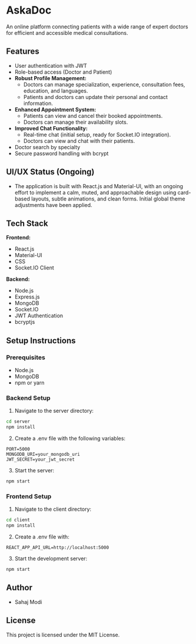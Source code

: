# AskaDoc

An online platform connecting patients with a wide range of expert doctors for efficient and accessible medical consultations.

## Features

* User authentication with JWT
* Role-based access (Doctor and Patient)
* **Robust Profile Management:**
    * Doctors can manage specialization, experience, consultation fees, education, and languages.
    * Patients and doctors can update their personal and contact information.
* **Enhanced Appointment System:**
    * Patients can view and cancel their booked appointments.
    * Doctors can manage their availability slots.
* **Improved Chat Functionality:**
    * Real-time chat (initial setup, ready for Socket.IO integration).
    * Doctors can view and chat with their patients.
* Doctor search by specialty
* Secure password handling with bcrypt

## UI/UX Status (Ongoing)

* The application is built with React.js and Material-UI, with an ongoing effort to implement a calm, muted, and approachable design using card-based layouts, subtle animations, and clean forms. Initial global theme adjustments have been applied.

## Tech Stack

**Frontend:**
- React.js
- Material-UI
- CSS
- Socket.IO Client

**Backend:**
- Node.js
- Express.js
- MongoDB
- Socket.IO
- JWT Authentication
- bcryptjs

## Setup Instructions

### Prerequisites
- Node.js
- MongoDB
- npm or yarn

### Backend Setup
1. Navigate to the server directory:
```bash
cd server
npm install
```

2. Create a .env file with the following variables:
```
PORT=5000
MONGODB_URI=your_mongodb_uri
JWT_SECRET=your_jwt_secret
```

3. Start the server:
```bash
npm start
```

### Frontend Setup
1. Navigate to the client directory:
```bash
cd client
npm install
```

2. Create a .env file with:
```
REACT_APP_API_URL=http://localhost:5000
```

3. Start the development server:
```bash
npm start
```

## Author

* Sahaj Modi

## License

This project is licensed under the MIT License. 